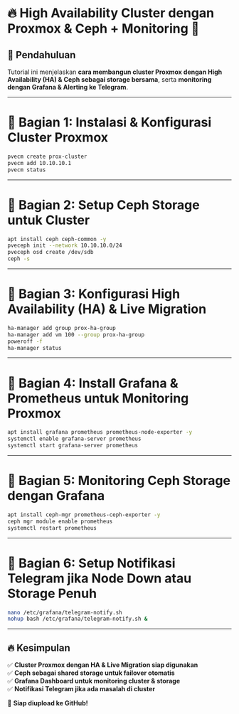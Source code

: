 # 🔥 High Availability Cluster dengan Proxmox & Ceph + Monitoring 🚀

## 📌 Pendahuluan
Tutorial ini menjelaskan **cara membangun cluster Proxmox dengan High Availability (HA) & Ceph sebagai storage bersama**, serta **monitoring dengan Grafana & Alerting ke Telegram**.

---

# **📌 Bagian 1: Instalasi & Konfigurasi Cluster Proxmox**
```bash
pvecm create prox-cluster
pvecm add 10.10.10.1
pvecm status
```

---

# **📌 Bagian 2: Setup Ceph Storage untuk Cluster**
```bash
apt install ceph ceph-common -y
pveceph init --network 10.10.10.0/24
pveceph osd create /dev/sdb
ceph -s
```

---

# **📌 Bagian 3: Konfigurasi High Availability (HA) & Live Migration**
```bash
ha-manager add group prox-ha-group
ha-manager add vm 100 --group prox-ha-group
poweroff -f
ha-manager status
```

---

# **📌 Bagian 4: Install Grafana & Prometheus untuk Monitoring Proxmox**
```bash
apt install grafana prometheus prometheus-node-exporter -y
systemctl enable grafana-server prometheus
systemctl start grafana-server prometheus
```

---

# **📌 Bagian 5: Monitoring Ceph Storage dengan Grafana**
```bash
apt install ceph-mgr prometheus-ceph-exporter -y
ceph mgr module enable prometheus
systemctl restart prometheus
```

---

# **📌 Bagian 6: Setup Notifikasi Telegram jika Node Down atau Storage Penuh**
```bash
nano /etc/grafana/telegram-notify.sh
nohup bash /etc/grafana/telegram-notify.sh &
```

---

## 🔥 **Kesimpulan**
✅ **Cluster Proxmox dengan HA & Live Migration siap digunakan**  
✅ **Ceph sebagai shared storage untuk failover otomatis**  
✅ **Grafana Dashboard untuk monitoring cluster & storage**  
✅ **Notifikasi Telegram jika ada masalah di cluster**  

🚀 **Siap diupload ke GitHub!**  
